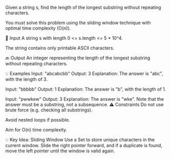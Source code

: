Given a string s, find the length of the longest substring without repeating characters.

You must solve this problem using the sliding window technique with optimal time complexity (O(n)).

🔢 Input
A string s with length 0 <= s.length <= 5 \* 10^4.

The string contains only printable ASCII characters.

🔙 Output
An integer representing the length of the longest substring without repeating characters.

💡 Examples
Input: "abcabcbb"
Output: 3
Explanation: The answer is "abc", with the length of 3.

Input: "bbbbb"
Output: 1
Explanation: The answer is "b", with the length of 1.

Input: "pwwkew"
Output: 3
Explanation: The answer is "wke". Note that the answer must be a substring, not a subsequence.
⚠️ Constraints
Do not use brute force (e.g. checking all substrings).

Avoid nested loops if possible.

Aim for O(n) time complexity.

💡 Key Idea: Sliding Window
Use a Set to store unique characters in the current window.
Slide the right pointer forward, and if a duplicate is found, move the left pointer until the window is valid again.
